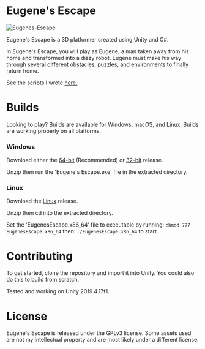 # Eugene's Escape
![Eugenes-Escape](https://user-images.githubusercontent.com/56172266/114813029-3a552c80-9d7f-11eb-84bc-0178feef11df.png)

Eugene's Escape is a 3D platformer created using Unity and C#.

In Eugene's Escape, you will play as Eugene, a man taken away from his home and transformed into a dizzy robot. Eugene must make his way through several different obstacles, puzzles, and environments to finally return home. 

See the scripts I wrote [here.](https://github.com/ncullmann/Eugenes-Escape/tree/master/Assets/Scripts)

# Builds
Looking to play? Builds are available for Windows, macOS, and Linux. Builds are working properly on all platforms.
### Windows
Download either the [64-bit](https://github.com/ncullmann/Eugenes-Escape/releases/download/v1.0/Eugenes-Escape-Windows-x64.zip) (Recommended) or [32-bit](https://github.com/ncullmann/Eugenes-Escape/releases/download/v1.0/Eugenes-Escape-Windows-x86.zip) release. 

Unzip then run the 'Eugene's Escape.exe' file in the extracted directory. 
### Linux
Download the [Linux](https://github.com/ncullmann/Eugenes-Escape/releases/download/v1.0/Eugenes-Escape-Linux.zip) release. 

Unzip then cd into the extracted directory.

Set the 'EugenesEscape.x86_64' file to executable by running: ```chmod 777 EugenesEscape.x86_64``` then: ```./EugenesEscape.x86_64``` to start. 
# Contributing
To get started, clone the repository and import it into Unity. You could also do this to build from scratch. 

Tested and working on Unity 2019.4.17f1.

# License
Eugene's Escape is released under the GPLv3 license. Some assets used are not my intellectual property and are most likely under a different license.

